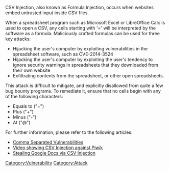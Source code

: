 CSV Injection, also known as Formula Injection, occurs when websites
embed untrusted input inside CSV files.

When a spreadsheet program such as Microsoft Excel or LibreOffice Calc
is used to open a CSV, any cells starting with '=' will be interpreted
by the software as a formula. Maliciously crafted formulas can be used
for three key attacks:

  - Hijacking the user's computer by exploiting vulnerabilities in the
    spreadsheet software, such as CVE-2014-3524
  - Hijacking the user's computer by exploiting the user's tendency to
    ignore security warnings in spreadsheets that they downloaded from
    their own website
  - Exfiltrating contents from the spreadsheet, or other open
    spreadsheets.

This attack is difficult to mitigate, and explicitly disallowed from
quite a few bug bounty programs. To remediate it, ensure that no cells
begin with any of the following characters:

  - Equals to ("=")
  - Plus ("+")
  - Minus ("-")
  - At ("@")

For further information, please refer to the following articles:

  - [Comma Separated
    Vulnerabilities](https://www.contextis.com/resources/blog/comma-separated-vulnerabilities/)
  - [Video showing CSV Injection against
    Piwik](https://www.youtube.com/watch?v=SC7AkclnG2g)
  - [Stealing Google Docs via CSV
    Injection](http://georgemauer.net/2017/10/07/csv-injection.html)

[Category:Vulnerability](Category:Vulnerability "wikilink")
[Category:Attack](Category:Attack "wikilink")